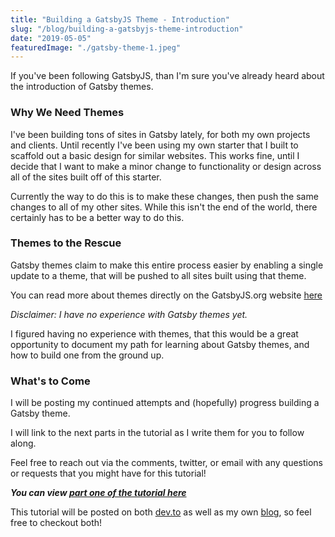 ```yaml
---
title: "Building a GatsbyJS Theme - Introduction"
slug: "/blog/building-a-gatsbyjs-theme-introduction"
date: "2019-05-05"
featuredImage: "./gatsby-theme-1.jpeg"
---
```

If you've been following GatsbyJS, than I'm sure you've already heard about the introduction of Gatsby themes.

### Why We Need Themes

I've been building tons of sites in Gatsby lately, for both my own projects and clients. Until recently I've been using my own starter that I built to scaffold out a basic design for similar websites. This works fine, until I decide that I want to make a minor change to functionality or design across all of the sites built off of this starter.

Currently the way to do this is to make these changes, then push the same changes to all of my other sites. While this isn't the end of the world, there certainly has to be a better way to do this.

### Themes to the Rescue

Gatsby themes claim to make this entire process easier by enabling a single update to a theme, that will be pushed to all sites built using that theme.

You can read more about themes directly on the GatsbyJS.org website [here](https://www.gatsbyjs.org/docs/themes/introduction/)

_Disclaimer: I have no experience with Gatsby themes yet._

I figured having no experience with themes, that this would be a great opportunity to document my path for learning about Gatsby themes, and how to build one from the ground up.

### What's to Come

I will be posting my continued attempts and (hopefully) progress building a Gatsby theme.

I will link to the next parts in the tutorial as I write them for you to follow along.

Feel free to reach out via the comments, twitter, or email with any questions or requests that you might have for this tutorial!

**_You can view [part one of the tutorial here](https://billyjacoby.dev/building-a-gatsbyjs-theme-part-one)_**

This tutorial will be posted on both [dev.to](https://dev.to/billyjacoby) as well as my own [blog](https://billyjacoby.dev/blog), so feel free to checkout both!
